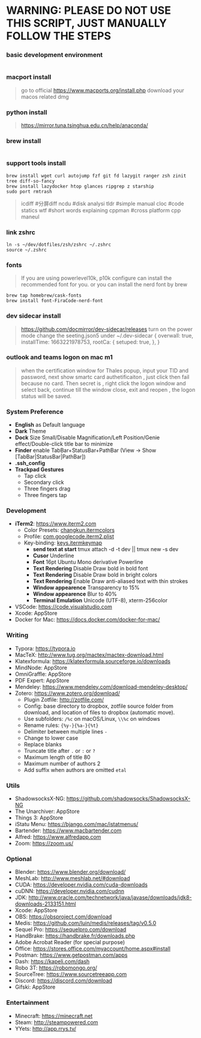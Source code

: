 
# WARNING: PLEASE DO NOT USE THIS SCRIPT, JUST MANUALLY FOLLOW THE STEPS

### basic development environment
``` xcode-select --install
```

### macport install
> go to official https://www.macports.org/install.php download your macos related dmg
### python install
> https://mirror.tuna.tsinghua.edu.cn/help/anaconda/

### brew install
```/bin/zsh -c "$(curl -fsSL https://gitee.com/cunkai/HomebrewCN/raw/master/Homebrew.sh)"
```
### support tools install
```
brew install wget curl autojump fzf git fd lazygit ranger zsh zinit tree diff-so-fancy 
brew install lazydocker htop glances ripgrep z starship
sudo port rmtrash
```
> icdiff #分屏diff
> ncdu #disk analysi
> tldr #simple manual
> cloc #code statics
> wtf #short words explaining
> cppman #cross platform cpp maneul

### link zshrc
```
ln -s ~/dev/dotfiles/zsh/zshrc ~/.zshrc
source ~/.zshrc
```

### fonts
> If you are using powerlevel10k, p10k configure can install the recommended font for you. 
> or you can install the nerd font by brew 
```
brew tap homebrew/cask-fonts
brew install font-FiraCode-nerd-font

```
### dev sidecar install
> https://github.com/docmirror/dev-sidecar/releases
> turn on the power mode
> change the seeting.json5 under ~/.dev-sidecar
> {
>   overwall: true,
>   installTime: 1663221978753,
>   rootCa: {
>     setuped: true,
>   },
}

### outlook and teams logon on mac m1
> when the certification window for Thales popup, input your TID and password, next show smartc card authetificaiton ,
> just click then fail because no card. Then secret is , right click the logon window and select back, continue till
> the window close, exit and reopen , the logon status will be saved.


### System Preference

- **English** as Default language
- **Dark** Theme
- **Dock** Size Small/Disable Magnification/Left Position/Genie effect/Double-click title bar to minimize
- **Finder** enable TabBar+StatusBar+PathBar (View -> Show [TabBar|StatusBar|PathBar])
- **.ssh_config**
- **Trackpad Gestures**
  - Tap click
  - Secondary click
  - Three fingers drag
  - Three fingers tap

### Development

- **iTerm2**: https://www.iterm2.com
  - Color Presets: [changkun.itermcolors](../iterm2/changkun.itermcolors)
  - Profile: [com.googlecode.iterm2.plist](../iterm2/com.googlecode.iterm2.plist)
  - Key-binding: [keys.itermkeymap](../iterm2/keys.itermkeymap)
    - **send text at start** tmux attach -d -t dev || tmux new -s dev
    - **Cusor** Underline
    - **Font** 16pt Ubuntu Mono derivative Powerline
    - **Text Rendering** Disable Draw bold in bold font
    - **Text Rendering** Disable Draw bold in bright colors
    - **Text Rendering** Enable Draw anti-aliased text with thin strokes
    - **Window appearence** Transparency to 15%
    - **Window appearence** Blur to 40%
    - **Terminal Emulation** Unicode (UTF-8), xterm-256color
- VSCode: https://code.visualstudio.com
- Xcode: AppStore
- Docker for Mac: https://docs.docker.com/docker-for-mac/


### Writing

- Typora: https://typora.io 
- MacTeX: http://www.tug.org/mactex/mactex-download.html
- Klatexformula: https://klatexformula.sourceforge.io/downloads
- MindNode: AppStore
- OmniGraffle: AppStore
- PDF Expert: AppStore
- Mendeley: https://www.mendeley.com/download-mendeley-desktop/ 
- Zotero: https://www.zotero.org/download/
  + Plugin Zotfile: http://zotfile.com/
  + Config: base directory to dropbox, zotfile source folder from download, and location of files to dropbox (automatic move).
  + Use subfolders: `/%c` on macOS/Linux, `\\%c` on windows
  + Rename rules: `{%y-}{%a-}{%t}`
  + Delimiter between multiple lines `-`
  + Change to lower case
  + Replace blanks
  + Truncate title after `.` or `:` or `?`
  + Maximum length of title 80
  + Maximum number of authors 2
  + Add suffix when authors are omitted `etal`

### Utils

- ShadowsocksX-NG: https://github.com/shadowsocks/ShadowsocksX-NG
- The Unarchiver: AppStore
- Things 3: AppStore
- iStatu Menu: https://bjango.com/mac/istatmenus/
- Bartender: https://www.macbartender.com
- Alfred: https://www.alfredapp.com
- Zoom: https://zoom.us/

### Optional

- Blender: https://www.blender.org/download/
- MeshLab: http://www.meshlab.net/#download
- CUDA: https://developer.nvidia.com/cuda-downloads
- cuDNN: https://developer.nvidia.com/cudnn
- JDK: http://www.oracle.com/technetwork/java/javase/downloads/jdk8-downloads-2133151.html
- Xcode: AppStore
- OBS: https://obsproject.com/download
- Medis: https://github.com/luin/medis/releases/tag/v0.5.0
- Sequel Pro: https://sequelpro.com/download
- HandBrake: https://handbrake.fr/downloads.php
- Adobe Acrobat Reader (for special purpose)
- Office: https://stores.office.com/myaccount/home.aspx#install
- Postman: https://www.getpostman.com/apps
- Dash: https://kapeli.com/dash
- Robo 3T: https://robomongo.org/
- SourceTree: https://www.sourcetreeapp.com
- Discord: https://discord.com/download
- Gifski: AppStore

### Entertainment

- Minecraft: https://minecraft.net
- Steam: http://steampowered.com
- YYets: http://app.rrys.tv/
